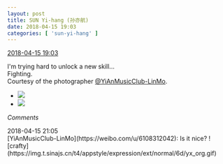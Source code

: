 ```yaml
---
layout: post
title: SUN Yi-hang (孙亦航)
date: 2018-04-15 19:03
categories: [ 'sun-yi-hang' ]
---
```


<div class="weibo-info">
  <a href="https://weibo.com/2565158051/GcecccsLE">2018-04-15 19:03</a>
</div>

I'm trying hard to unlock a new skill…  
Fighting.  
Courtesy of the photographer [@YiAnMusicClub-LinMo](https://weibo.com/u/6108312042).

<!-- more -->

<ul class="weibo-pic-list-1">
  <li class="weibo-pic">
    <a href="http://wx2.sinaimg.cn/mw690/98e534a3gy1fqdjonyu24j21dc0wwqq3.jpg"><img src="http://wx2.sinaimg.cn/thumb150/98e534a3gy1fqdjonyu24j21dc0wwqq3.jpg"/></a>
  </li>
  <li class="weibo-pic">
    <a href="http://wx2.sinaimg.cn/mw690/98e534a3gy1fqdjoh8ytbj21dc0wwqv5.jpg"><img src="http://wx2.sinaimg.cn/thumb150/98e534a3gy1fqdjoh8ytbj21dc0wwqv5.jpg"/></a>
  </li>
</ul>

*Comments*

<div class="weibo-info">2018-04-15 21:05</div>
[YiAnMusicClub-LinMo](https://weibo.com/u/6108312042): Is it nice? ![crafty](https://img.t.sinajs.cn/t4/appstyle/expression/ext/normal/6d/yx_org.gif)

